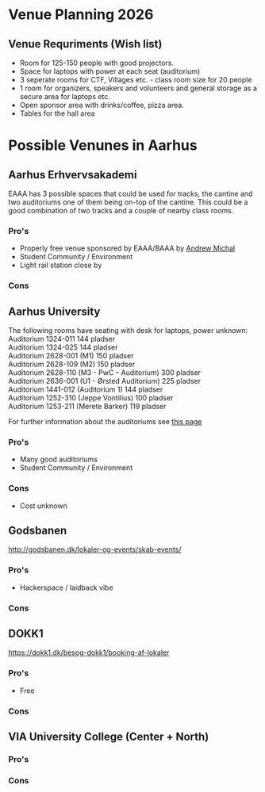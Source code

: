 # Venue Planning 2026

## Venue Requriments (Wish list)
* Room for 125-150 people with good projectors.
* Space for laptops with power at each seat (auditorium)
* 3 seperate rooms for CTF, Villages etc. - class room size for 20 people
* 1 room for organizers, speakers and volunteers and general storage as a secure area for laptops etc.
* Open sponsor area with drinks/coffee, pizza area.
* Tables for the hall area

# Possible Venunes in Aarhus

## Aarhus Erhvervsakademi
EAAA has 3 possible spaces that could be used for tracks, the cantine and two auditoriums one of them being on-top of the cantine.
This could be a good combination of two tracks and a couple of nearby class rooms.

### Pro's
* Properly free venue sponsored by EAAA/BAAA by [Andrew Michal](https://www.eaaa.dk/kontakt/find-medarbejder/medarbejder/andrew-michal)
* Student Community / Environment
* Light rail station close by

### Cons

## Aarhus University
The following rooms have seating with desk for laptops, power unknown:    
Auditorium 1324-011 144 pladser  
Auditorium 1324-025 144 pladser  
Auditorium 2628-001 (M1) 150 pladser  
Auditorium 2628-109 (M2) 150 pladser  
Auditorium 2628-110 (M3 - PwC – Auditorium) 300 pladser  
Auditorium 2636-001 (U1 - Ørsted Auditorium) 225 pladser  
Auditorium 1441-012 (Auditorium 1) 144 pladser  
Auditorium 1252-310 (Jeppe Vontilius) 100 pladser  
Auditorium 1253-211 (Merete Barker) 119 pladser  

For further information about the auditoriums see [this page](https://medarbejdere.au.dk/administration/bygninger/bygningsservice/bygningsservice-aarhus-bss/auditorier-og-undervisningslokaler/)

### Pro's
* Many good auditoriums
* Student Community / Environment 

### Cons
* Cost unknown

## Godsbanen  
http://godsbanen.dk/lokaler-og-events/skab-events/

### Pro's
* Hackerspace / laidback vibe

### Cons

## DOKK1
https://dokk1.dk/besog-dokk1/booking-af-lokaler

### Pro's
* Free

### Cons

## VIA University College (Center + North)

### Pro's

### Cons
